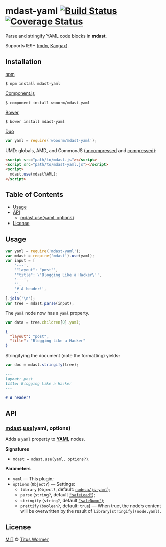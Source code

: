 # mdast-yaml [![Build Status](https://img.shields.io/travis/wooorm/mdast-yaml.svg?style=flat)](https://travis-ci.org/wooorm/mdast-yaml) [![Coverage Status](https://img.shields.io/coveralls/wooorm/mdast-yaml.svg?style=flat)](https://coveralls.io/r/wooorm/mdast-yaml?branch=master)

Parse and stringify YAML code blocks in **mdast**.

Supports IE9+ ([mdn](https://developer.mozilla.org/JavaScript/Reference/Global_Objects/Object/defineProperty), [Kangax](http://kangax.github.io/compat-table/es5/#Object.defineProperty)).

## Installation

[npm](https://docs.npmjs.com/cli/install)

```bash
$ npm install mdast-yaml
```

[Component.js](https://github.com/componentjs/component)

```bash
$ component install wooorm/mdast-yaml
```

[Bower](http://bower.io/#install-packages)

```bash
$ bower install mdast-yaml
```

[Duo](http://duojs.org/#getting-started)

```javascript
var yaml = require('wooorm/mdast-yaml');
```

UMD: globals, AMD, and CommonJS ([uncompressed](mdast-yaml.js) and [compressed](mdast-yaml.min.js)):

```html
<script src="path/to/mdast.js"></script>
<script src="path/to/mdast-yaml.js"></script>
<script>
  mdast.use(mdastYAML);
</script>
```

## Table of Contents

*   [Usage](#usage)
*   [API](#api)
    *   [mdast.use(yaml, options)](#mdastuseyaml-options)
*   [License](#license)

## Usage

```javascript
var yaml = require('mdast-yaml');
var mdast = require('mdast').use(yaml);
var input = [
    '---',
    '"layout": "post"',
    '"title": \'Blogging Like a Hacker\'',
    '---',
    '',
    '# A header!',
    ''
].join('\n');
var tree = mdast.parse(input);
```

The `yaml` node now has a `yaml` property.

```javascript
var data = tree.children[0].yaml;
```

```json
{
  "layout": "post",
  "title": "Blogging Like a Hacker"
}
```

Stringifying the document (note the formatting) yields:

```javascript
var doc = mdast.stringify(tree);
```

```markdown
---
layout: post
title: Blogging Like a Hacker
---

# A header!
```

## API

### [mdast](https://github.com/wooorm/mdast#api).[use](https://github.com/wooorm/mdast#mdastuseplugin-options)(yaml, options)

Adds a `yaml` property to [**YAML**](https://github.com/wooorm/mdast/blob/master/doc/Nodes.md#yaml) nodes.

**Signatures**

*   `mdast = mdast.use(yaml, options?)`.

**Parameters**

*   `yaml` — This plugin;
*   `options` (`Object?`) — Settings:
    *   `library` (`Object?`, default: [`nodeca/js-yaml`](https://github.com/nodeca/js-yaml));
    *   `parse` (`string?`, default [`"safeLoad"`](https://github.com/nodeca/js-yaml#safeload-string---options-));
    *   `stringify` (`string?`, default [`"safeDump"`](https://github.com/nodeca/js-yaml#safedump-object---options-));
    *   `prettify` (`boolean?`, default: `true`) — When true, the node’s content will be overwritten by the result of `library[stringify](node.yaml)`.

## License

[MIT](LICENSE) © [Titus Wormer](http://wooorm.com)
